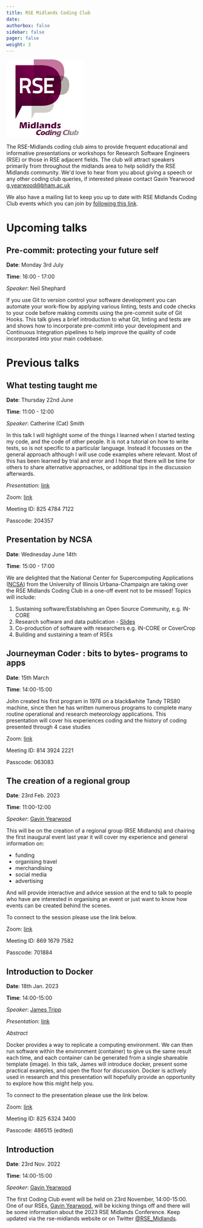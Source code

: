 ```yaml
---
title: RSE Midlands Coding Club
date:
authorbox: false
sidebar: false
pager: false
weight: 3
---
```

![RSE Midlands Coding Club Logo](/images/logo-RSE-midlands-coding-club.png)

The RSE-Midlands coding club aims to provide frequent educational and informative presentations or workshops for Research Software Engineers (RSE) or those in RSE adjacent fields. The club will attract speakers primarily from throughout the midlands area to help solidify the RSE Midlands community. We'd love to hear from you about giving a speech or any other coding club queries, if interested please contact Gavin Yearwood [g.yearwood@bham.ac.uk](mailto:g.yearwood@bham.ac.uk)

We also have a mailing list to keep you up to date with RSE Midlands Coding Club events which you can join by [following this link](https://www.jiscmail.ac.uk/cgi-bin/wa-jisc.exe?SUBED1=RSE-MIDLANDS-CODING-CLUB-LIST&A=1).

# Upcoming talks


## Pre-commit: protecting your future self

**Date**: Monday 3rd July

**Time**: 16:00 - 17:00

*Speaker*: Neil Shephard

If you use Git to version control your software development you can automate your work-flow by applying various linting, tests and code checks to your code before making commits using the pre-commit suite of Git Hooks. This talk gives a brief introduction to what Git, linting and tests are and shows how to incorporate pre-commit into your development and Continuous Integration pipelines to help improve the quality of code incorporated into your main codebase.

# Previous talks

## What testing taught me

**Date**: Thursday 22nd June

**Time**: 11:00 - 12:00

*Speaker*: Catherine (Cat) Smith

In this talk I will highlight some of the things I learned when I started testing my code, and the code of other people. It is not a tutorial on how to write tests, so is not specific to a particular language. Instead it focusses on the general approach although I will use code examples where relevant. Most of this has been learned by trial and error and I hope that there will be time for others to share alternative approaches, or additional tips in the discussion afterwards.

*Presentation*: [link](https://bham-my.sharepoint.com/personal/g_yearwood_bham_ac_uk/_layouts/15/guestaccess.aspx?docid=0fb31777292164edd978c317c597198ca&authkey=AdewUuDgg1rDvUmKYRkjUiE&e=Q1m7wXa)

Zoom: [link](https://bham-ac-uk.zoom.us/j/82547847122?pwd=SUxCUFY4RFp5blRvQmlmR3BJV29NZz09)

Meeting ID: 825 4784 7122

Passcode: 204357

## Presentation by NCSA

**Date**: Wednesday June 14th

**Time**: 15:00 - 17:00

We are delighted that the National Center for Supercomputing Applications ([NCSA](https://www.ncsa.illinois.edu)) from the University of Illinois Urbana-Champaign are taking over the RSE Midlands Coding Club in a one-off event not to be missed! Topics will include:

1. Sustaining software/Establishing an Open Source Community, e.g. IN-CORE
2. Research software and data publication - [Slides](https://doi.org/10.5281/zenodo.8030650)
3. Co-production of software with researchers e.g. IN-CORE or CoverCrop
4. Building and sustaining a team of RSEs

## Journeyman Coder : bits to bytes- programs to apps

**Date**: 15th March

**Time**: 14:00-15:00

John created his first program in 1978 on a black&white Tandy TRS80 machine, since then he has written numerous programs to complete many routine operational and research meteorology applications. This presentation will cover his experiences coding and the history of coding presented through 4 case studies

Zoom: [link](https://bham-ac-uk.zoom.us/j/81439242221?pwd=cTBka2J3Z1ZqYnZqUDdSK0x3U2dUQT09)

Meeting ID: 814 3924 2221

Passcode: 063083

## The creation of a regional group

**Date**: 23rd Feb. 2023

**Time**: 11:00-12:00

*Speaker*: [Gavin Yearwood](https://intranet.birmingham.ac.uk/it/teams/infrastructure/research/bear/rsg/staff/gavin-yearwood.aspx)

This will be on the creation of a
regional group (RSE Midlands) and chairing the first inaugural event last year it will cover my experience and general information on:

* funding
* organising travel
* merchandising
* social media
* advertising

And will provide interactive and advice session at the end to talk to people who have are interested in organising an event or just want to know how events can be created behind the scenes.

To connect to the session please use the link below.

Zoom: [link](https://bham-ac-uk.zoom.us/j/86916797582?pwd=YndkODNUK09DQXdIMnlWUzBkdFMzQT09)

Meeting ID: 869 1679 7582

Passcode: 701884

## Introduction to Docker
**Date**: 18th Jan. 2023

**Time**: 14:00-15:00

*Speaker*: [James Tripp](https://jamestripp.net/)

*Presentation*: [link](https://livewarwickac-my.sharepoint.com/:b:/g/personal/pssnac_live_warwick_ac_uk/Ed7hQy-QG5VLpPhBamLxyeUBsrX8eu-xvi6q1zn3gjUqMw?e=Aaht9I)

*Abstract*

Docker provides a way to replicate a computing environment. We can then run software within the environment (container) to give us the same result each time, and each container can be generated from a single shareable template (image).  In this talk, James will introduce docker, present some practical examples, and open the floor for discussion. Docker is actively used in research and this presentation will hopefully provide an opportunity to explore how this might help you.

To connect to the presentation please use the link below.

Zoom: [link](https://bham-ac-uk.zoom.us/j/82563243400?pwd=TDdMTDkrOVhnK2IrR3FiMitBekRhdz09)

Meeting ID: 825 6324 3400

Passcode: 486515 (edited)

## Introduction
**Date**: 23rd Nov. 2022

**Time**: 14:00-15:00

*Speaker*: [Gavin Yearwood](https://intranet.birmingham.ac.uk/it/teams/infrastructure/research/bear/rsg/staff/gavin-yearwood.aspx)

The first Coding Club event will be held on 23rd November, 14:00-15:00. One of our RSEs, [Gavin Yearwood](https://intranet.birmingham.ac.uk/it/teams/infrastructure/research/bear/rsg/staff/gavin-yearwood.aspx), will be kicking things off and there will be some information about the 2023 RSE Midlands Conference. Keep updated via the rse-midlands website or on Twitter [@RSE_Midlands](https://twitter.com/RSE_Midlands).
